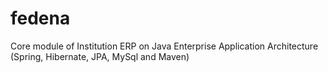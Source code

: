 # fedena
Core module of Institution ERP on Java Enterprise Application Architecture (Spring, Hibernate, JPA, MySql and Maven)
